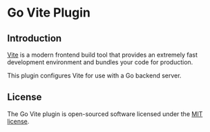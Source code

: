 # Go Vite Plugin

## Introduction

[Vite](https://vitejs.dev) is a modern frontend build tool that provides an extremely fast development environment and bundles your code for production.

This plugin configures Vite for use with a Go backend server.

## License

The Go Vite plugin is open-sourced software licensed under the [MIT license](LICENSE.md).
